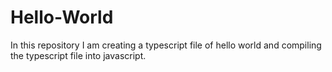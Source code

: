 # Hello-World
In this repository I am creating a typescript file of hello world and compiling the typescript file into javascript.
